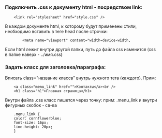 ### Подключить .css к документу html - посредством link:

        <link rel="stylesheet" href="style.css" />

В каждом документе html, к которому будут применены стили, необходимо вставить в теге head после строчки:

            <meta name="viewport" content="width=device-width,

Если html лежит внутри другой папки, путь до файла css изменится (css в папке наверх - ../имя.css)

### Задать класс для заголовка/параграфа:

Вписать class="название класса" внутрь нужного тега (каждого). Прим:

        <a class="menu_link" href="">Контакты</a><br />
        <h1 class="h1">Главная страница</h1>

Внутри файла .css класс пишется через точку: прим: .menu_link и внутри фигурных скобок - св-ва

        .menu_link {
        color: cornflowerblue;
        font-size: 16px;
        line-height: 20px;
        }
